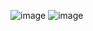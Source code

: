 ![image](https://github.com/user-attachments/assets/90ed3f57-2b48-4cc7-9d01-9c3eb064d376)
![image](https://github.com/user-attachments/assets/0ea5f65d-bfb4-4e6e-908f-d8f5c1ad6a7b)
